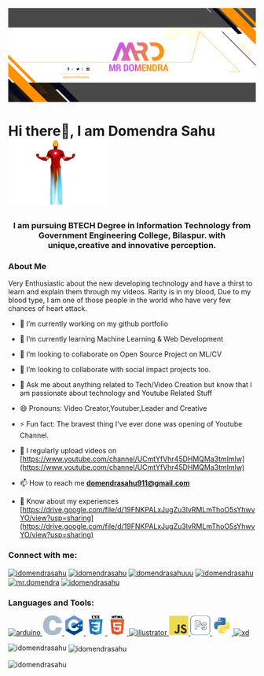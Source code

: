  <img src="https://github.com/idomendrasahu/idomendrasahu/blob/main/fINAL%20tHUMBNAIL%20-%20Copy.jpg">
 
<h1 align="left">Hi there👋, I am Domendra Sahu  <img src="ironman2.png" width="200"></h1> 

<h3 align="center">I am pursuing BTECH Degree in Information Technology from Government Engineering College, Bilaspur. with unique,creative and innovative perception.</h3>

### About Me

Very Enthusiastic about the new developing technology and have a thirst to learn and explain them through my videos. Rarity is in my blood, Due to my blood type, I am one of those people in the world who have very few chances of heart attack.

- 🔭 I’m currently working on my github portfolio
- 🌱 I’m currently learning Machine Learning & Web Development
- 👯 I’m looking to collaborate on Open Source Project on ML/CV
- 🤔 I’m looking to collaborate with social impact projects too.
- 💬 Ask me about anything related to Tech/Video Creation but know that I am passionate about technology and Youtube Related Stuff
- 😄 Pronouns: Video Creator,Youtuber,Leader and Creative
- ⚡ Fun fact: The bravest thing I've ever done was opening of Youtube Channel.



- 📝 I regularly upload videos on [https://www.youtube.com/channel/UCmtYfVhr45DHMQMa3tmImlw](https://www.youtube.com/channel/UCmtYfVhr45DHMQMa3tmImlw)

- 📫 How to reach me **domendrasahu911@gmail.com**

- 📄 Know about my experiences [https://drive.google.com/file/d/19FNKPALxJugZu3lvRMLmThoO5sYhwvYO/view?usp=sharing](https://drive.google.com/file/d/19FNKPALxJugZu3lvRMLmThoO5sYhwvYO/view?usp=sharing)

<h3 align="left">Connect with me:</h3>
<p align="left">
<a href="https://twitter.com/idomendrasahu" target="blank"><img align="center" src="https://cdn.jsdelivr.net/npm/simple-icons@3.0.1/icons/twitter.svg" alt="idomendrasahu" height="30" width="40" /></a>
<a href="https://linkedin.com/in/idomendrasahu" target="blank"><img align="center" src="https://cdn.jsdelivr.net/npm/simple-icons@3.0.1/icons/linkedin.svg" alt="idomendrasahu" height="30" width="40" /></a>
<a href="https://www.facebook.com/idomendrasahu/" target="blank"><img align="center" src="https://cdn.jsdelivr.net/npm/simple-icons@3.0.1/icons/facebook.svg" alt="domendrasahuuu" height="30" width="40" /></a>
<a href="https://instagram.com/idomendrasahu" target="blank"><img align="center" src="https://cdn.jsdelivr.net/npm/simple-icons@3.0.1/icons/instagram.svg" alt="idomendrasahu" height="30" width="40" /></a>
<a href="https://www.youtube.com/channel/UCmtYfVhr45DHMQMa3tmImlw" target="blank"><img align="center" src="https://cdn.jsdelivr.net/npm/simple-icons@3.0.1/icons/youtube.svg" alt="mr.domendra" height="30" width="40" /></a>
<a href="https://www.codechef.com/users/idomendrasahu" target="blank"><img align="center" src="https://cdn.jsdelivr.net/npm/simple-icons@3.1.0/icons/codechef.svg" alt="idomendrasahu" height="30" width="40" /></a>
</p>

<h3 align="left">Languages and Tools:</h3>
<p align="left"> <a href="https://www.arduino.cc/" target="_blank"> <img src="https://cdn.worldvectorlogo.com/logos/arduino-1.svg" alt="arduino" width="40" height="40"/> </a> <a href="https://www.cprogramming.com/" target="_blank"> <img src="https://raw.githubusercontent.com/devicons/devicon/master/icons/c/c-original.svg" alt="c" width="40" height="40"/> </a> <a href="https://www.w3schools.com/cpp/" target="_blank"> <img src="https://raw.githubusercontent.com/devicons/devicon/master/icons/cplusplus/cplusplus-original.svg" alt="cplusplus" width="40" height="40"/> </a> <a href="https://www.w3schools.com/css/" target="_blank"> <img src="https://raw.githubusercontent.com/devicons/devicon/master/icons/css3/css3-original-wordmark.svg" alt="css3" width="40" height="40"/> </a> <a href="https://www.w3.org/html/" target="_blank"> <img src="https://raw.githubusercontent.com/devicons/devicon/master/icons/html5/html5-original-wordmark.svg" alt="html5" width="40" height="40"/> </a> <a href="https://www.adobe.com/in/products/illustrator.html" target="_blank"> <img src="https://www.vectorlogo.zone/logos/adobe_illustrator/adobe_illustrator-icon.svg" alt="illustrator" width="40" height="40"/> </a> <a href="https://developer.mozilla.org/en-US/docs/Web/JavaScript" target="_blank"> <img src="https://raw.githubusercontent.com/devicons/devicon/master/icons/javascript/javascript-original.svg" alt="javascript" width="40" height="40"/> </a> <a href="https://www.photoshop.com/en" target="_blank"> <img src="https://raw.githubusercontent.com/devicons/devicon/master/icons/photoshop/photoshop-line.svg" alt="photoshop" width="40" height="40"/> </a> <a href="https://www.python.org" target="_blank"> <img src="https://raw.githubusercontent.com/devicons/devicon/master/icons/python/python-original.svg" alt="python" width="40" height="40"/> </a> <a href="https://www.adobe.com/products/xd.html" target="_blank"> <img src="https://cdn.worldvectorlogo.com/logos/adobe-xd.svg" alt="xd" width="40" height="40"/> </a> </p>

<p><img align="left" src="https://github-readme-stats.vercel.app/api/top-langs?username=idomendrasahu&show_icons=true&locale=en&layout=compact" alt="idomendrasahu" /></p>

<p>&nbsp;<img align="center" src="https://github-readme-stats.vercel.app/api?username=idomendrasahu&show_icons=true&locale=en" alt="idomendrasahu" /></p>

<p><img align="center" src="https://github-readme-streak-stats.herokuapp.com/?user=idomendrasahu&" alt="idomendrasahu" /></p>
